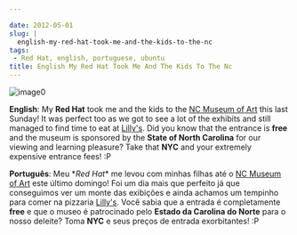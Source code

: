 ```yaml
---

date: 2012-05-01
slug: |
  english-my-red-hat-took-me-and-the-kids-to-the-nc
tags:
 - Red Hat, english, portuguese, ubuntu
title: English My Red Hat Took Me And The Kids To The Nc
---
```


![image0](http://36.media.tumblr.com/tumblr_m3clszq3mK1rpc21fo1_1280.jpg)

**English**: My **Red Hat** took me and the kids to the [NC Museum of
Art](http://ncartmuseum.org/) this last Sunday! It was perfect too as we
got to see a lot of the exhibits and still managed to find time to eat
at [Lilly's](http://lillyspizza.com/). Did you know that the entrance is
**free** and the museum is sponsored by the **State of North Carolina**
for our viewing and learning pleasure? Take that **NYC** and your
extremely expensive entrance fees! :P

**Português**: Meu \**Red Hat*\* me levou com minhas filhas até o [NC
Museum of Art](http://ncartmuseum.org/) este último domingo! Foi um dia
mais que perfeito já que conseguimos ver um monte das exibições e ainda
achamos um tempinho para comer na
pizzaria [Lilly's](http://lillyspizza.com/). Você sabia que a entrada é
completamente **free** e que o museo é patrocinado pelo **Estado da
Carolina do Norte** para o nosso deleite? Toma **NYC** e seus preços de
entrada exorbitantes! :P
